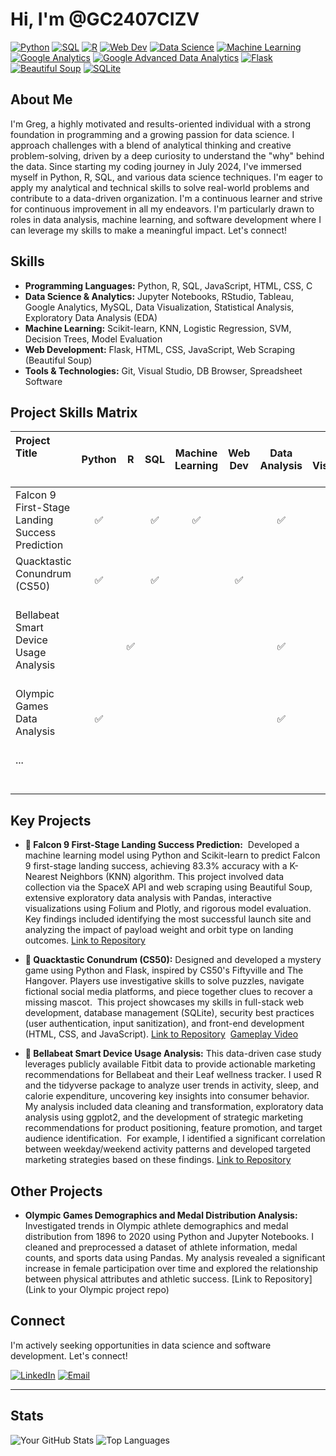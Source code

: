 # Hi, I'm @GC2407CIZV

[![Python](https://img.shields.io/badge/Python-3776AB?style=flat-square&logo=python&logoColor=white)](https://www.python.org/)
[![SQL](https://img.shields.io/badge/SQL-4479A1?style=flat-square&logo=sql&logoColor=white)](https://www.w3schools.com/sql/)
[![R](https://img.shields.io/badge/R-276DC3?style=flat-square&logo=r&logoColor=white)](https://www.r-project.org/)
[![Web Dev](https://img.shields.io/badge/Web%20Dev-1572B6?style=flat-square&logo=html5&logoColor=white)](https://www.w3schools.com/html/)
[![Data Science](https://img.shields.io/badge/Data%20Science-F37626?style=flat-square&logo=jupyter&logoColor=white)](https://jupyter.org/)
[![Machine Learning](https://img.shields.io/badge/Machine%20Learning-F7931E?style=flat-square&logo=scikit-learn&logoColor=white)](https://scikit-learn.org/stable/)
[![Google Analytics](https://img.shields.io/badge/Google%20Analytics-E37400?style=flat-square&logo=googleanalytics&logoColor=white)](https://analytics.google.com/)
[![Google Advanced Data Analytics](https://img.shields.io/badge/Google%20Adv%20Analytics-4285F4?style=flat-square&logo=googleanalytics&logoColor=white)](https://grow.google/advanceddataanalytics/)
[![Flask](https://img.shields.io/badge/Flask-000000?style=flat-square&logo=flask&logoColor=white)](https://flask.palletsprojects.com/en/2.3.x/)
[![Beautiful Soup](https://img.shields.io/badge/Beautiful%20Soup-4BC686?style=flat-square&logo=beautifulsoup&logoColor=white)](https://www.crummy.com/software/BeautifulSoup/bs4/doc/)
[![SQLite](https://img.shields.io/badge/SQLite-003B57?style=flat-square&logo=sqlite&logoColor=white)](https://www.sqlite.org/index.html)

## About Me

I'm Greg, a highly motivated and results-oriented individual with a strong foundation in programming and a growing passion for data science. I approach challenges with a blend of analytical thinking and creative problem-solving, driven by a deep curiosity to understand the "why" behind the data. Since starting my coding journey in July 2024, I've immersed myself in Python, R, SQL, and various data science techniques. I'm eager to apply my analytical and technical skills to solve real-world problems and contribute to a data-driven organization. I'm a continuous learner and strive for continuous improvement in all my endeavors. I'm particularly drawn to roles in data analysis, machine learning, and software development where I can leverage my skills to make a meaningful impact. Let's connect!


##   Skills

* **Programming Languages:** Python, R, SQL, JavaScript, HTML, CSS, C
* **Data Science & Analytics:** Jupyter Notebooks, RStudio, Tableau, Google Analytics, MySQL, Data Visualization, Statistical Analysis, Exploratory Data Analysis (EDA)
* **Machine Learning:** Scikit-learn, KNN, Logistic Regression, SVM, Decision Trees, Model Evaluation
* **Web Development:** Flask, HTML, CSS, JavaScript, Web Scraping (Beautiful Soup)
* **Tools & Technologies:** Git, Visual Studio, DB Browser, Spreadsheet Software

##   Project Skills Matrix

| Project Title                                     | Python | R   | SQL   | Machine Learning | Web Dev | Data Analysis | Data Visualization | Jupyter Notebook | RStudio | Beautiful Soup | R Markdown | tidyverse | ggplot2 | lubridate | ... |
| :----------------------------------------------- | :-----: | :---: | :---: | :--------------: | :-----: | :-----------: | :--------------: | :--------------: | :-----: | :--------------: | :----------: | :----------: | :-------: | :----------: | :--: |
| Falcon 9 First-Stage Landing Success Prediction |   ✅   |     |   ✅   |       ✅        |         |       ✅      |        ✅       |       ✅        |         |       ✅        |              |              |          |              | ...  |
| Quacktastic Conundrum (CS50)                    |   ✅   |     |   ✅   |                  |    ✅    |               |                  |              |         |              |              |          |          |              | ...  |
| Bellabeat Smart Device Usage Analysis             |       |   ✅  |       |                  |         |       ✅      |        ✅       |    ✅    |       ✅     |       ✅     |    ✅    |    ✅    |       ✅     |    ✅    | ...  |
| Olympic Games Data Analysis                      |   ✅   |     |       |                  |         |       ✅      |        ✅       |       ✅        |         |              |              |          |          |              | ...  |
| ...                                              |       |     |       |                  |         |               |                  |              |         |              |              |          |          |              | ...  |

##   Key Projects

* **🚀 Falcon 9 First-Stage Landing Success Prediction:**  Developed a machine learning model using Python and Scikit-learn to predict Falcon 9 first-stage landing success, achieving 83.3% accuracy with a K-Nearest Neighbors (KNN) algorithm. This project involved data collection via the SpaceX API and web scraping using Beautiful Soup, extensive exploratory data analysis with Pandas, interactive visualizations using Folium and Plotly, and rigorous model evaluation.  Key findings included identifying the most successful launch site and analyzing the impact of payload weight and orbit type on landing outcomes. [Link to Repository](https://github.com/GC2407CIZV/IBM/tree/main/Applied%20Data%20Science%20Capstone)

* **🦆 Quacktastic Conundrum (CS50):** Designed and developed a mystery game using Python and Flask, inspired by CS50's Fiftyville and The Hangover. Players use investigative skills to solve puzzles, navigate fictional social media platforms, and piece together clues to recover a missing mascot.  This project showcases my skills in full-stack web development, database management (SQLite), security best practices (user authentication, input sanitization), and front-end development (HTML, CSS, and JavaScript). [Link to Repository](https://github.com/GC2407CIZV/CS50/tree/main/project)  [Gameplay Video](https://www.youtube.com/watch?v=M8YOX5bFVbg&themeRefresh=1)

* **🌿 Bellabeat Smart Device Usage Analysis:** This data-driven case study leverages publicly available Fitbit data to provide actionable marketing recommendations for Bellabeat and their Leaf wellness tracker. I used R and the tidyverse package to analyze user trends in activity, sleep, and calorie expenditure, uncovering key insights into consumer behavior.  My analysis included data cleaning and transformation, exploratory data analysis using ggplot2, and the development of strategic marketing recommendations for product positioning, feature promotion, and target audience identification.  For example, I identified a significant correlation between weekday/weekend activity patterns and developed targeted marketing strategies based on these findings. [Link to Repository](https://github.com/GC2407CIZV/Google-Analytics/tree/main/Capstone)

##   Other Projects

* **Olympic Games Demographics and Medal Distribution Analysis:** Investigated trends in Olympic athlete demographics and medal distribution from 1896 to 2020 using Python and Jupyter Notebooks. I cleaned and preprocessed a dataset of athlete information, medal counts, and sports data using Pandas. My analysis revealed a significant increase in female participation over time and explored the relationship between physical attributes and athletic success. [Link to Repository](Link to your Olympic project repo)

##   Connect

I'm actively seeking opportunities in data science and software development. Let's connect!

[![LinkedIn](https://img.icons8.com/ios-filled/50/808080/linkedin.png)](https://www.linkedin.com/in/gregory-charles-7a460550/)
[![Email](https://img.icons8.com/ios-filled/50/808080/new-post.png)](mailto:gregory.charles01@gmail.com)

---

##   Stats

![Your GitHub Stats](https://github-readme-stats.vercel.app/api?username=GC2407CIZV&show_icons=true&theme=radical)
![Top Languages](https://github-readme-stats.vercel.app/api/top-langs/?username=GC2407CIZV&layout=compact&langs_count=10&theme=dracula)
